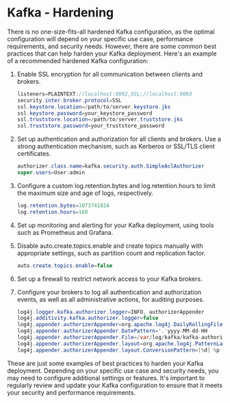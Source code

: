 # Kafka - Hardening

There is no one-size-fits-all hardened Kafka configuration, as the optimal configuration will depend on your specific use case, performance requirements, and security needs. However, there are some common best practices that can help harden your Kafka deployment. Here's an example of a recommended hardened Kafka configuration:

1. Enable SSL encryption for all communication between clients and brokers.

    ```java
    listeners=PLAINTEXT://localhost:9092,SSL://localhost:9093
    security.inter.broker.protocol=SSL
    ssl.keystore.location=/path/to/server.keystore.jks
    ssl.keystore.password=your_keystore_password
    ssl.truststore.location=/path/to/server.truststore.jks
    ssl.truststore.password=your_truststore_password
    ```

2. Set up authentication and authorization for all clients and brokers. Use a strong authentication mechanism, such as Kerberos or SSL/TLS client certificates.

    ```java
    authorizer.class.name=kafka.security.auth.SimpleAclAuthorizer
    super.users=User:admin
    ```

3. Configure a custom log.retention.bytes and log.retention.hours to limit the maximum size and age of logs, respectively.

    ```java
    log.retention.bytes=1073741824
    log.retention.hours=168
    ```

4. Set up monitoring and alerting for your Kafka deployment, using tools such as Prometheus and Grafana.

5. Disable auto.create.topics.enable and create topics manually with appropriate settings, such as partition count and replication factor.

    ```java
    auto.create.topics.enable=false
    ```

6. Set up a firewall to restrict network access to your Kafka brokers.

7. Configure your brokers to log all authentication and authorization events, as well as all administrative actions, for auditing purposes.

    ```java
    log4j.logger.kafka.authorizer.logger=INFO, authorizerAppender
    log4j.additivity.kafka.authorizer.logger=false
    log4j.appender.authorizerAppender=org.apache.log4j.DailyRollingFileAppender
    log4j.appender.authorizerAppender.DatePattern='.'yyyy-MM-dd-HH
    log4j.appender.authorizerAppender.File=/var/log/kafka/kafka-authorizer.log
    log4j.appender.authorizerAppender.layout=org.apache.log4j.PatternLayout
    log4j.appender.authorizerAppender.layout.ConversionPattern=[%d] %p %m (%c)%n
    ```

These are just some examples of best practices to harden your Kafka deployment. Depending on your specific use case and security needs, you may need to configure additional settings or features. It's important to regularly review and update your Kafka configuration to ensure that it meets your security and performance requirements.
